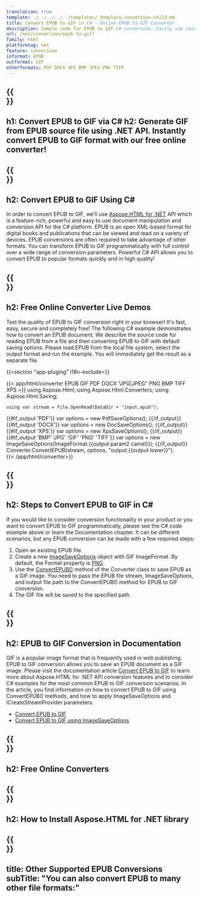 ```yaml
---
translation: true
template: ./../../../../templates/_template-conversion-child.md
title: Convert EPUB to GIF in C# - Online EPUB to GIF Converter
description: Sample code for EPUB to GIF C# conversion. Easily use converter API within ASP.NET or any .NET application. Try online EPUB to GIF Converter for free!
url: /net/conversion/epub-to-gif/
family: html
platformtag: net
feature: conversion
informat: EPUB
outformat: GIF
otherformats: PDF DOCX XPS BMP JPEG PNG TIFF
---
```


{{<section banner>}}
---
h1: Convert EPUB to GIF via C#
h2: Generate GIF from EPUB source file using .NET API. Instantly convert EPUB to GIF format with our free online converter!
---

{{<section overview>}}
---
h2: Convert EPUB to GIF Using C#
---

In order to convert EPUB to GIF, we’ll use [Aspose.HTML for .NET](https://products.aspose.com/html/net/) API which is a feature-rich, powerful and easy to use document manipulation and conversion API for the C# platform. EPUB is an open XML-based format for digital books and publications that can be viewed and read on a variety of devices. EPUB conversions are often required to take advantage of other formats. You can transform EPUB to GIF programmatically with full control over a wide range of conversion parameters. Powerful C# API allows you to convert EPUB to popular formats quickly and in high quality!

{{<section demos>}}
---
h2: Free Online Converter Live Demos
---

Test the quality of EPUB to GIF conversion right in your browser! It's fast, easy, secure and completely free! The following C# example demonstrates how to convert an EPUB document. We describe the source code for reading EPUB from a file and then converting EPUB to GIF with default saving options. Please load EPUB from the local file system, select the output format and run the example. You will immediately get the result as a separate file.

{{<section "app-pluging" i18n-exclude>}}

{{< app/html/converter EPUB GIF PDF DOCX "JPG|JPEG" PNG BMP TIFF XPS >}}
using Aspose.Html;
using Aspose.Html.Converters;
using Aspose.Html.Saving;

    using var stream = File.OpenRead(DataDir + "input.epub");
{{#if_output 'PDF'}}
    var options = new PdfSaveOptions();
{{/if_output}}
{{#if_output 'DOCX'}}
    var options = new DocSaveOptions();
{{/if_output}}
{{#if_output 'XPS'}}
    var options = new XpsSaveOptions();
{{/if_output}}
{{#if_output 'BMP' 'JPG' 'GIF' 'PNG' 'TIFF'}}
    var options = new ImageSaveOptions(ImageFormat.{{output param2 camel}});
{{/if_output}}
    Converter.ConvertEPUB(stream, options, "output.{{output lower}}");   
{{< /app/html/converter>}}


{{<section steps>}}
---
h2: Steps to Convert EPUB to GIF in C#
---

If you would like to consider conversion functionality in your product or you want to convert EPUB to GIF programmatically, please see the C# code example above or learn the Documentation chapter. It can be different scenarios, but any EPUB conversion can be made with a few required steps:

1.  Open an existing EPUB file.
1.  Create a new [ImageSaveOptions](https://apireference.aspose.com/html/net/aspose.html.saving/imagesaveoptions) object with GIF ImageFormat. By default, the Format property is [PNG](https://apireference.aspose.com/html/net/aspose.html.rendering.image/imageformat).
1.  Use the [ConvertEPUB()](https://apireference.aspose.com/html/net/aspose.html.converters.converter/convertepub/methods/27) method of the Converter class to save EPUB as a GIF image. You need to pass the EPUB file stream, ImageSaveOptions, and output file path to the ConvertEPUB() method for EPUB to GIF conversion.
1.  The GIF file will be saved to the specified path.


{{<section documentation>}}
---
h2: EPUB to GIF Conversion in Documentation
---

GIF is a popular image format that is frequently used in web publishing. EPUB to GIF conversion allows you to save an EPUB document as a GIF image. Please visit the documentation article [Convert EPUB to GIF](https://docs.aspose.com/html/net/converting-between-formats/html-to-gif/) to learn more about Aspose.HTML for .NET API conversion features and to consider C# examples for the most common EPUB to GIF conversion scenarios. In the article, you find information on how to convert EPUB to GIF using ConvertEPUB() methods, and how to apply ImageSaveOptions and ICreateStreamProvider parameters.
  - <a href="https://docs.aspose.com/html/net/converting-between-formats/epub-to-gif/#convert-epub-to-gif" target="_blank">Convert EPUB to GIF</a>
  - <a href="https://docs.aspose.com/html/net/converting-between-formats/epub-to-gif/#convert-epub-to-gif-using-imagesaveoptions" target="_blank">Convert EPUB to GIF using ImageSaveOptions</a>  

{{<section online-converters>}}
---
h2: Free Online Converters
---

{{<section get-started>}}
---
h2: How to Install Aspose.HTML for .NET library
---

{{<section other-conversions>}}
---
title: Other Supported EPUB Conversions
subTitle: "You can also convert EPUB to many other file formats:"
---